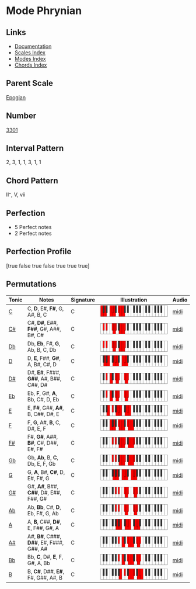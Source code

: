 # Mode Phrynian

## Links

- [Documentation](README.md)
- [Scales Index](Scales.md)
- [Modes Index](Modes.md)
- [Chords Index](Chords.md)

## Parent Scale

[Epogian](ScaleEpogian.md)

## Number

[3301](https://ianring.com/musictheory/scales/3301)

## Interval Pattern

2, 3, 1, 1, 3, 1, 1

## Chord Pattern

II⁺, V, vii

## Perfection

- 5 Perfect notes
- 2 Perfect notes

## Perfection Profile

[true false true false true true true]

## Permutations

| Tonic | Notes | Signature | Illustration | Audio |
|-------|-------|-----------|--------------|-------|
| [C](ModeCNaturalPhrynian.md) | C, **D**, E#, **F#**, G, A#, B, C | C | ![CNaturalPhrynian](ModeCNaturalPhrynian.png) | [midi](https://github.com/edipermadi/music/blob/main/docs/ModeCNaturalPhrynian.mid?raw=true) |
| [C#](ModeCSharpPhrynian.md) | C#, **D#**, E##, **F##**, G#, A##, B#, C# | C | ![CSharpPhrynian](ModeCSharpPhrynian.png) | [midi](https://github.com/edipermadi/music/blob/main/docs/ModeCSharpPhrynian.mid?raw=true) |
| [Db](ModeDFlatPhrynian.md) | Db, **Eb**, F#, **G**, Ab, B, C, Db | C | ![DFlatPhrynian](ModeDFlatPhrynian.png) | [midi](https://github.com/edipermadi/music/blob/main/docs/ModeDFlatPhrynian.mid?raw=true) |
| [D](ModeDNaturalPhrynian.md) | D, **E**, F##, **G#**, A, B#, C#, D | C | ![DNaturalPhrynian](ModeDNaturalPhrynian.png) | [midi](https://github.com/edipermadi/music/blob/main/docs/ModeDNaturalPhrynian.mid?raw=true) |
| [D#](ModeDSharpPhrynian.md) | D#, **E#**, F###, **G##**, A#, B##, C##, D# | C | ![DSharpPhrynian](ModeDSharpPhrynian.png) | [midi](https://github.com/edipermadi/music/blob/main/docs/ModeDSharpPhrynian.mid?raw=true) |
| [Eb](ModeEFlatPhrynian.md) | Eb, **F**, G#, **A**, Bb, C#, D, Eb | C | ![EFlatPhrynian](ModeEFlatPhrynian.png) | [midi](https://github.com/edipermadi/music/blob/main/docs/ModeEFlatPhrynian.mid?raw=true) |
| [E](ModeENaturalPhrynian.md) | E, **F#**, G##, **A#**, B, C##, D#, E | C | ![ENaturalPhrynian](ModeENaturalPhrynian.png) | [midi](https://github.com/edipermadi/music/blob/main/docs/ModeENaturalPhrynian.mid?raw=true) |
| [F](ModeFNaturalPhrynian.md) | F, **G**, A#, **B**, C, D#, E, F | C | ![FNaturalPhrynian](ModeFNaturalPhrynian.png) | [midi](https://github.com/edipermadi/music/blob/main/docs/ModeFNaturalPhrynian.mid?raw=true) |
| [F#](ModeFSharpPhrynian.md) | F#, **G#**, A##, **B#**, C#, D##, E#, F# | C | ![FSharpPhrynian](ModeFSharpPhrynian.png) | [midi](https://github.com/edipermadi/music/blob/main/docs/ModeFSharpPhrynian.mid?raw=true) |
| [Gb](ModeGFlatPhrynian.md) | Gb, **Ab**, B, **C**, Db, E, F, Gb | C | ![GFlatPhrynian](ModeGFlatPhrynian.png) | [midi](https://github.com/edipermadi/music/blob/main/docs/ModeGFlatPhrynian.mid?raw=true) |
| [G](ModeGNaturalPhrynian.md) | G, **A**, B#, **C#**, D, E#, F#, G | C | ![GNaturalPhrynian](ModeGNaturalPhrynian.png) | [midi](https://github.com/edipermadi/music/blob/main/docs/ModeGNaturalPhrynian.mid?raw=true) |
| [G#](ModeGSharpPhrynian.md) | G#, **A#**, B##, **C##**, D#, E##, F##, G# | C | ![GSharpPhrynian](ModeGSharpPhrynian.png) | [midi](https://github.com/edipermadi/music/blob/main/docs/ModeGSharpPhrynian.mid?raw=true) |
| [Ab](ModeAFlatPhrynian.md) | Ab, **Bb**, C#, **D**, Eb, F#, G, Ab | C | ![AFlatPhrynian](ModeAFlatPhrynian.png) | [midi](https://github.com/edipermadi/music/blob/main/docs/ModeAFlatPhrynian.mid?raw=true) |
| [A](ModeANaturalPhrynian.md) | A, **B**, C##, **D#**, E, F##, G#, A | C | ![ANaturalPhrynian](ModeANaturalPhrynian.png) | [midi](https://github.com/edipermadi/music/blob/main/docs/ModeANaturalPhrynian.mid?raw=true) |
| [A#](ModeASharpPhrynian.md) | A#, **B#**, C###, **D##**, E#, F###, G##, A# | C | ![ASharpPhrynian](ModeASharpPhrynian.png) | [midi](https://github.com/edipermadi/music/blob/main/docs/ModeASharpPhrynian.mid?raw=true) |
| [Bb](ModeBFlatPhrynian.md) | Bb, **C**, D#, **E**, F, G#, A, Bb | C | ![BFlatPhrynian](ModeBFlatPhrynian.png) | [midi](https://github.com/edipermadi/music/blob/main/docs/ModeBFlatPhrynian.mid?raw=true) |
| [B](ModeBNaturalPhrynian.md) | B, **C#**, D##, **E#**, F#, G##, A#, B | C | ![BNaturalPhrynian](ModeBNaturalPhrynian.png) | [midi](https://github.com/edipermadi/music/blob/main/docs/ModeBNaturalPhrynian.mid?raw=true) |
